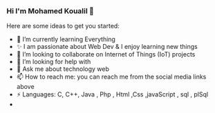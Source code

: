 ### Hi I'm Mohamed Koualil 👋

 
Here are some ideas to get you started:
 
- 🌱 I’m currently learning Everything
- ✨ I am passionate about Web Dev & I enjoy learning new things
- 👯 I’m looking to collaborate on Internet of Things (IoT) projects
- 🤔 I’m looking for help with 
- 💬 Ask me about technology web 
- 📫 How to reach me: you can reach me from the social media links above
- ⚡ Languages: C, C++, Java , Php , Html ,Css ,javaScript , sql , plSql 
- 


